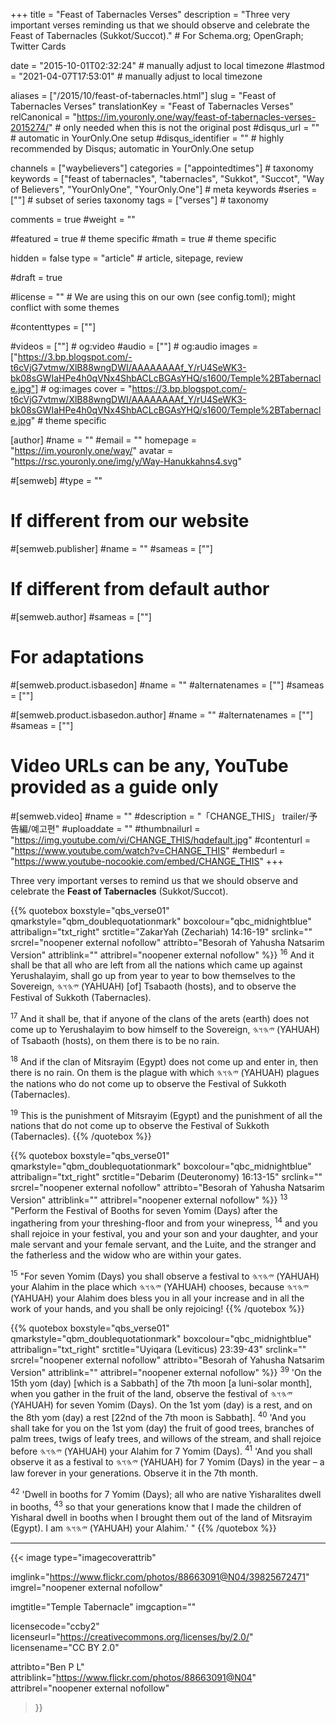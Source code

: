 +++
title = "Feast of Tabernacles Verses"
description = "Three very important verses reminding us that we should observe and celebrate the Feast of Tabernacles (Sukkot/Succot)."  # For Schema.org; OpenGraph; Twitter Cards

date = "2015-10-01T02:32:24"                          # manually adjust to local timezone
#lastmod = "2021-04-07T17:53:01"                 # manually adjust to local timezone

aliases = ["/2015/10/feast-of-tabernacles.html"]
slug = "Feast of Tabernacles Verses"
translationKey = "Feast of Tabernacles Verses"
relCanonical = "https://im.youronly.one/way/feast-of-tabernacles-verses-2015274/"                           # only needed when this is not the original post
#disqus_url = ""                                                    # automatic in YourOnly.One setup
#disqus_identifier = ""                                             # highly recommended by Disqus; automatic in YourOnly.One setup

channels = ["waybelievers"]
categories = ["appointedtimes"]                           # taxonomy
keywords = ["feast of tabernacles", "tabernacles", "Sukkot", "Succot", "Way of Believers", "YourOnlyOne", "YourOnly.One"]                             # meta keywords
#series = [""]                               # subset of series taxonomy
tags = ["verses"]                                 # taxonomy

comments = true
#weight = ""

#featured = true                              # theme specific
#math = true                                  # theme specific

hidden = false
type = "article"                                                           # article, sitepage, review

#draft = true

#license = ""                                 # We are using this on our own (see config.toml); might conflict with some themes

#contenttypes = [""]

#videos = [""]                                # og:video
#audio = [""]                                 # og:audio
images = ["https://3.bp.blogspot.com/-t6cVjG7vtmw/XlB88wngDWI/AAAAAAAAf_Y/rU4SeWK3-bk08sGWIaHPe4h0qVNx4ShbACLcBGAsYHQ/s1600/Temple%2BTabernacle.jpg"]    # og:images
cover = "https://3.bp.blogspot.com/-t6cVjG7vtmw/XlB88wngDWI/AAAAAAAAf_Y/rU4SeWK3-bk08sGWIaHPe4h0qVNx4ShbACLcBGAsYHQ/s1600/Temple%2BTabernacle.jpg"       # theme specific

[author]
#name = ""
#email = ""
homepage = "https://im.youronly.one/way/"
avatar = "https://rsc.youronly.one/img/y/Way-Hanukkahns4.svg"

#[semweb]
#type = ""

# If different from our website
#[semweb.publisher]
#name = ""
#sameas = [""]

# If different from default author
#[semweb.author]
#sameas = [""]

# For adaptations
#[semweb.product.isbasedon]
#name = ""
#alternatenames = [""]
#sameas = [""]

#[semweb.product.isbasedon.author]
#name = ""
#alternatenames = [""]
#sameas = [""]

# Video URLs can be any, YouTube provided as a guide only
#[semweb.video]
#name = ""
#description = "「CHANGE_THIS」 trailer/予告編/예고편"
#uploaddate = ""
#thumbnailurl = "https://img.youtube.com/vi/CHANGE_THIS/hqdefault.jpg"
#contenturl = "https://www.youtube.com/watch?v=CHANGE_THIS"
#embedurl = "https://www.youtube-nocookie.com/embed/CHANGE_THIS"
+++

Three very important verses to remind us that we should observe and celebrate the **Feast of Tabernacles** (Sukkot/Succot).

<!--more-->

{{% quotebox boxstyle="qbs_verse01" qmarkstyle="qbm_doublequotationmark" boxcolour="qbc_midnightblue" attribalign="txt_right" srctitle="ZakarYah (Zechariah) 14:16-19" srclink="" srcrel="noopener external nofollow" attribto="Besorah of Yahusha Natsarim Version" attriblink="" attribrel="noopener external nofollow" %}}
<sup>16</sup> And it shall be that all who are left from all the nations which came up against Yerushalayim, shall go up from year to year to bow themselves to the Sovereign, <bdo lang="hbo-Hebr" dir="rtl">𐤉𐤄𐤅𐤄</bdo> (<span lang="hbo-Latn" dir="ltr">YAHUAH</span>) [of] Tsabaoth (hosts), and to observe the Festival of Sukkoth (Tabernacles).

<sup>17</sup> And it shall be, that if anyone of the clans of the arets (earth) does not come up to Yerushalayim to bow himself to the Sovereign, <bdo lang="hbo-Hebr" dir="rtl">𐤉𐤄𐤅𐤄</bdo> (<span lang="hbo-Latn" dir="ltr">YAHUAH</span>) of Tsabaoth (hosts), on them there is to be no rain.

<sup>18</sup> And if the clan of Mitsrayim (Egypt) does not come up and enter in, then there is no rain.
On them is the plague with which <bdo lang="hbo-Hebr" dir="rtl">𐤉𐤄𐤅𐤄</bdo> (<span lang="hbo-Latn" dir="ltr">YAHUAH</span>) plagues the nations who do not come up to observe the Festival of Sukkoth (Tabernacles).

<sup>19</sup> This is the punishment of Mitsrayim (Egypt) and the punishment of all the nations that do not come up to observe the Festival of Sukkoth (Tabernacles).
{{% /quotebox %}}

{{% quotebox boxstyle="qbs_verse01" qmarkstyle="qbm_doublequotationmark" boxcolour="qbc_midnightblue" attribalign="txt_right" srctitle="Debarim (Deuteronomy) 16:13-15" srclink="" srcrel="noopener external nofollow" attribto="Besorah of Yahusha Natsarim Version" attriblink="" attribrel="noopener external nofollow" %}}
<sup>13</sup> "Perform the Festival of Booths for seven Yomim (Days) after the ingathering from your threshing-floor and from your winepress, <sup>14</sup> and you shall rejoice in your festival, you and your son and your daughter, and your male servant and your female servant, and the Luite, and the stranger and the fatherless and the widow who are within your gates.

<sup>15</sup> "For seven Yomim (Days) you shall observe a festival to <bdo lang="hbo-Hebr" dir="rtl">𐤉𐤄𐤅𐤄</bdo> (<span lang="hbo-Latn" dir="ltr">YAHUAH</span>) your Alahim in the place which <bdo lang="hbo-Hebr" dir="rtl">𐤉𐤄𐤅𐤄</bdo> (<span lang="hbo-Latn" dir="ltr">YAHUAH</span>) chooses, because <bdo lang="hbo-Hebr" dir="rtl">𐤉𐤄𐤅𐤄</bdo> (<span lang="hbo-Latn" dir="ltr">YAHUAH</span>) your Alahim does bless you in all your increase and in all the work of your hands, and you shall be only rejoicing!
{{% /quotebox %}}

{{% quotebox boxstyle="qbs_verse01" qmarkstyle="qbm_doublequotationmark" boxcolour="qbc_midnightblue" attribalign="txt_right" srctitle="Uyiqara (Leviticus) 23:39-43" srclink="" srcrel="noopener external nofollow" attribto="Besorah of Yahusha Natsarim Version" attriblink="" attribrel="noopener external nofollow" %}}
<sup>39</sup> 'On the 15th yom (day) [which is a Sabbath] of the 7th moon [a luni-solar month], when you gather in the fruit of the land, observe the festival of <bdo lang="hbo-Hebr" dir="rtl">𐤉𐤄𐤅𐤄</bdo> (<span lang="hbo-Latn" dir="ltr">YAHUAH</span>) for seven Yomim (Days).
On the 1st yom (day) is a rest, and on the 8th yom (day) a rest [22nd of the 7th moon is Sabbath]. <sup>40</sup> 'And you shall take for you on the 1st yom (day) the fruit of good trees, branches of palm trees, twigs of leafy trees, and willows of the stream, and shall rejoice before <bdo lang="hbo-Hebr" dir="rtl">𐤉𐤄𐤅𐤄</bdo> (<span lang="hbo-Latn" dir="ltr">YAHUAH</span>) your Alahim for 7 Yomim (Days). <sup>41</sup> 'And you shall observe it as a festival to <bdo lang="hbo-Hebr" dir="rtl">𐤉𐤄𐤅𐤄</bdo> (<span lang="hbo-Latn" dir="ltr">YAHUAH</span>) for 7 Yomim (Days) in the year – a law forever in your generations. Observe it in the 7th month.

<sup>42</sup> 'Dwell in booths for 7 Yomim (Days); all who are native Yisharalites dwell in booths, <sup>43</sup> so that your generations know that I made the children of Yisharal dwell in booths when I brought them out of the land of Mitsrayim (Egypt). I am <bdo lang="hbo-Hebr" dir="rtl">𐤉𐤄𐤅𐤄</bdo> (<span lang="hbo-Latn" dir="ltr">YAHUAH</span>) your Alahim.' "
{{% /quotebox %}}

-------

{{< image
  type="imagecoverattrib"

  imglink="https://www.flickr.com/photos/88663091@N04/39825672471"
  imgrel="noopener external nofollow"

  imgtitle="Temple Tabernacle"
  imgcaption=""

  licensecode="ccby2"
  licenseurl="https://creativecommons.org/licenses/by/2.0/"
  licensename="CC BY 2.0"

  attribto="Ben P L"
  attriblink="https://www.flickr.com/photos/88663091@N04"
  attribrel="noopener external nofollow"
>}}
